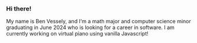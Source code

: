 ### Hi there!

My name is Ben Vessely, and I'm a math major and computer science minor graduating in June 2024 who is looking for a career in software. I am currently working on virtual piano using vanilla Javascript! 

<!--
**benvessely/benvessely** is a ✨ _special_ ✨ repository because its `README.md` (this file) appears on your GitHub profile.

Here are some ideas to get you started:

- 🔭 I’m currently working on ...
- 🌱 I’m currently learning ...
- 👯 I’m looking to collaborate on ...
- 🤔 I’m looking for help with ...
- 💬 Ask me about ...
- 📫 How to reach me: ...
- 😄 Pronouns: ...
- ⚡ Fun fact: ...
-->
